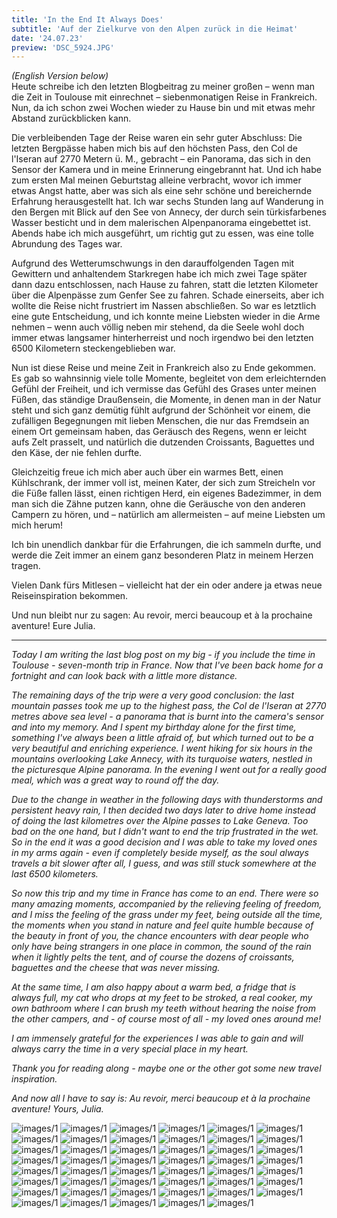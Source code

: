 ```yaml
---
title: 'In the End It Always Does'
subtitle: 'Auf der Zielkurve von den Alpen zurück in die Heimat'
date: '24.07.23'
preview: 'DSC_5924.JPG'
---
```


_(English Version below)_
<br />
Heute schreibe ich den letzten Blogbeitrag zu meiner großen – wenn man die Zeit in Toulouse mit einrechnet – siebenmonatigen Reise in Frankreich. Nun, da ich schon zwei Wochen wieder zu Hause bin und mit etwas mehr Abstand zurückblicken kann.

Die verbleibenden Tage der Reise waren ein sehr guter Abschluss: Die letzten Bergpässe haben mich bis auf den höchsten Pass, den Col de l'Iseran auf 2770 Metern ü. M., gebracht – ein Panorama, das sich in den Sensor der Kamera und in meine Erinnerung eingebrannt hat. Und ich habe zum ersten Mal meinen Geburtstag alleine verbracht, wovor ich immer etwas Angst hatte, aber was sich als eine sehr schöne und bereichernde Erfahrung herausgestellt hat. Ich war sechs Stunden lang auf Wanderung in den Bergen mit Blick auf den See von Annecy, der durch sein türkisfarbenes Wasser besticht und in dem malerischen Alpenpanorama eingebettet ist. Abends habe ich mich ausgeführt, um richtig gut zu essen, was eine tolle Abrundung des Tages war.

Aufgrund des Wetterumschwungs in den darauffolgenden Tagen mit Gewittern und anhaltendem Starkregen habe ich mich zwei Tage später dann dazu entschlossen, nach Hause zu fahren, statt die letzten Kilometer über die Alpenpässe zum Genfer See zu fahren. Schade einerseits, aber ich wollte die Reise nicht frustriert im Nassen abschließen. So war es letztlich eine gute Entscheidung, und ich konnte meine Liebsten wieder in die Arme nehmen – wenn auch völlig neben mir stehend, da die Seele wohl doch immer etwas langsamer hinterherreist und noch irgendwo bei den letzten 6500 Kilometern steckengeblieben war.

Nun ist diese Reise und meine Zeit in Frankreich also zu Ende gekommen. Es gab so wahnsinnig viele tolle Momente, begleitet von dem erleichternden Gefühl der Freiheit, und ich vermisse das Gefühl des Grases unter meinen Füßen, das ständige Draußensein, die Momente, in denen man in der Natur steht und sich ganz demütig fühlt aufgrund der Schönheit vor einem, die zufälligen Begegnungen mit lieben Menschen, die nur das Fremdsein an einem Ort gemeinsam haben, das Geräusch des Regens, wenn er leicht aufs Zelt prasselt, und natürlich die dutzenden Croissants, Baguettes und den Käse, der nie fehlen durfte.

Gleichzeitig freue ich mich aber auch über ein warmes Bett, einen Kühlschrank, der immer voll ist, meinen Kater, der sich zum Streicheln vor die Füße fallen lässt, einen richtigen Herd, ein eigenes Badezimmer, in dem man sich die Zähne putzen kann, ohne die Geräusche von den anderen Campern zu hören, und – natürlich am allermeisten – auf meine Liebsten um mich herum!

Ich bin unendlich dankbar für die Erfahrungen, die ich sammeln durfte, und werde die Zeit immer an einem ganz besonderen Platz in meinem Herzen tragen.

Vielen Dank fürs Mitlesen – vielleicht hat der ein oder andere ja etwas neue Reiseinspiration bekommen.

Und nun bleibt nur zu sagen: Au revoir, merci beaucoup et à la prochaine aventure!
Eure Julia.

---

_Today I am writing the last blog post on my big - if you include the time in Toulouse - seven-month trip in France. Now that I've been back home for a fortnight and can look back with a little more distance._

_The remaining days of the trip were a very good conclusion: the last mountain passes took me up to the highest pass, the Col de l'Iseran at 2770 metres above sea level - a panorama that is burnt into the camera's sensor and into my memory. And I spent my birthday alone for the first time, something I've always been a little afraid of, but which turned out to be a very beautiful and enriching experience. I went hiking for six hours in the mountains overlooking Lake Annecy, with its turquoise waters, nestled in the picturesque Alpine panorama. In the evening I went out for a really good meal, which was a great way to round off the day._

_Due to the change in weather in the following days with thunderstorms and persistent heavy rain, I then decided two days later to drive home instead of doing the last kilometres over the Alpine passes to Lake Geneva. Too bad on the one hand, but I didn't want to end the trip frustrated in the wet. So in the end it was a good decision and I was able to take my loved ones in my arms again - even if completely beside myself, as the soul always travels a bit slower after all, I guess, and was still stuck somewhere at the last 6500 kilometers._

_So now this trip and my time in France has come to an end. There were so many amazing moments, accompanied by the relieving feeling of freedom, and I miss the feeling of the grass under my feet, being outside all the time, the moments when you stand in nature and feel quite humble because of the beauty in front of you, the chance encounters with dear people who only have being strangers in one place in common, the sound of the rain when it lightly pelts the tent, and of course the dozens of croissants, baguettes and the cheese that was never missing._

_At the same time, I am also happy about a warm bed, a fridge that is always full, my cat who drops at my feet to be stroked, a real cooker, my own bathroom where I can brush my teeth without hearing the noise from the other campers, and - of course most of all - my loved ones around me!_

_I am immensely grateful for the experiences I was able to gain and will always carry the time in a very special place in my heart._

_Thank you for reading along - maybe one or the other got some new travel inspiration._

_And now all I have to say is: Au revoir, merci beaucoup et à la prochaine aventure!_
_Yours, Julia._

![images/1](/images/DSC_5662.JPG)
![images/1](/images/DSC_5665.JPG)
![images/1](/images/DSC_5668.JPG)
![images/1](/images/DSC_5670.JPG)
![images/1](/images/DSC_5686.JPG)
![images/1](/images/DSC_5696.JPG)
![images/1](/images/DSC_5698.JPG)
![images/1](/images/DSC_5703.JPG)
![images/1](/images/DSC_5713.JPG)
![images/1](/images/DSC_5725.JPG)
![images/1](/images/DSC_5734.JPG)
![images/1](/images/DSC_5737.JPG)
![images/1](/images/DSC_5742.JPG)
![images/1](/images/DSC_5745.JPG)
![images/1](/images/DSC_5749.JPG)
![images/1](/images/DSC_5767.JPG)
![images/1](/images/DSC_5771.JPG)
![images/1](/images/DSC_5792.JPG)
![images/1](/images/DSC_5801.JPG)
![images/1](/images/DSC_5810.JPG)
![images/1](/images/DSC_5817.JPG)
![images/1](/images/DSC_5822.JPG)
![images/1](/images/DSC_5824.JPG)
![images/1](/images/DSC_5834.JPG)
![images/1](/images/DSC_5837.JPG)
![images/1](/images/DSC_5844.JPG)
![images/1](/images/DSC_5857.JPG)
![images/1](/images/DSC_5861.JPG)
![images/1](/images/DSC_5865.JPG)
![images/1](/images/DSC_5873.JPG)
![images/1](/images/DSC_5879.JPG)
![images/1](/images/DSC_5886.JPG)
![images/1](/images/DSC_5898.JPG)
![images/1](/images/DSC_5900.JPG)
![images/1](/images/DSC_5912.JPG)
![images/1](/images/DSC_5917.JPG)
![images/1](/images/DSC_5924.JPG)
![images/1](/images/DSC_5935.JPG)
![images/1](/images/DSC_5940.JPG)
![images/1](/images/DSC_5941.JPG)
![images/1](/images/DSC_5942.JPG)
![images/1](/images/DSC_5948.JPG)
![images/1](/images/DSC_5960.JPG)
![images/1](/images/DSC_5967.JPG)
![images/1](/images/DSC_5983.JPG)
![images/1](/images/DSC_6036.JPG)
![images/1](/images/DSC_6003.JPG)
